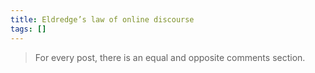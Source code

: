 ```yaml
---
title: Eldredge’s law of online discourse
tags: []
---
```

> For every post, there is an equal and opposite comments section.
